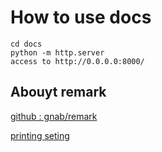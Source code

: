 # How to use docs

```
cd docs
python -m http.server
access to http://0.0.0.0:8000/
```

## Abouyt remark
[github : gnab/remark](https://github.com/gnab/remark)

[printing seting](https://qiita.com/y-temp4/items/96b75d9f27a85b598f34)
